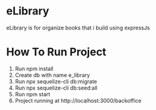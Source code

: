 # eLibrary

eLibrary is for organize books that i build using expressJs

# How To Run Project

1. Run npm install
2. Create db with name e_library
3. Run npx sequelize-cli db:migrate
4. Run npx sequelize-cli db:seed:all
5. Run npm start
6. Project running at http://localhost:3000/backoffice
